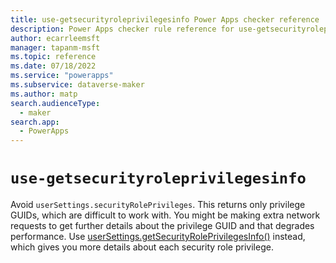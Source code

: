 ```yaml
---
title: use-getsecurityroleprivilegesinfo Power Apps checker reference | Microsoft Docs
description: Power Apps checker rule reference for use-getsecurityroleprivilegesinfo.
author: ecarrleemsft
manager: tapanm-msft
ms.topic: reference
ms.date: 07/18/2022
ms.service: "powerapps"
ms.subservice: dataverse-maker
ms.author: matp
search.audienceType: 
  - maker
search.app: 
  - PowerApps
---
```

# `use-getsecurityroleprivilegesinfo`

Avoid `userSettings.securityRolePrivileges`. This returns only privilege GUIDs, which are difficult to work with. You might be making extra network requests to get further details about the privilege GUID and that degrades performance. Use [userSettings.getSecurityRolePrivilegesInfo()](/power-apps/developer/model-driven-apps/clientapi/reference/xrm-utility/getglobalcontext/usersettings#getsecurityroleprivilegesinfo) instead, which gives you more details about each security role privilege.
